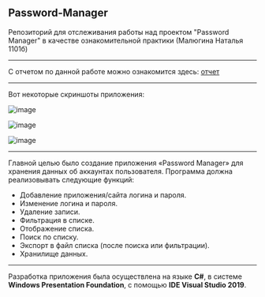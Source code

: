 ## Password-Manager
Репозиторий для отслеживания работы над проектом "Password Manager" в качестве ознакомительной практики (Малюгина Наталья 1101б)

---

С отчетом по данной работе можно ознакомится здесь: [отчет](https://docs.google.com/document/d/1bsiRBxkPU9UF-bsE4TA3zhej3lsElvLQ5tFkWtEE3Kg/edit?usp=sharing)

---

Вот некоторые скриншоты приложения:

![image](https://user-images.githubusercontent.com/80484844/235194731-f04ab60b-2b72-4ddd-a96b-11a06fde1f89.png)

![image](https://user-images.githubusercontent.com/80484844/235194847-e95a3e13-0d4e-4b32-87c1-c13f03580c58.png)

![image](https://user-images.githubusercontent.com/80484844/235195627-d353e606-3974-4320-9826-729630f2fe3b.png)

---

Главной целью было создание приложения «Password Manager» для хранения данных об аккаунтах пользователя. Программа должна реализовывать следующие функций:
*	Добавление приложения/сайта логина и пароля.
*	Изменение логина и пароля.
*	Удаление записи. 
*	Фильтрация в списке.
*	Отображение списка.
*	Поиск по списку.
*	Экспорт в файл списка (после поиска или фильтрации).
*	Хранилище данных.

---

Разработка приложения была осуществлена на языке **C#**, в системе **Windows Presentation Foundation**, с помощью **IDE Visual Studio 2019**.
